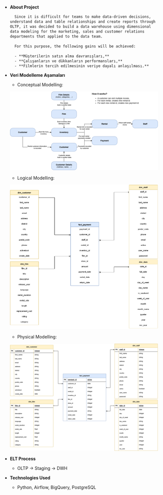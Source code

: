 - **About Project**
        
        Since it is difficult for teams to make data-driven decisions, understand data and table relationships and create reports through OLTP, it was decided to build a data warehouse using dimensional data modeling for the marketing, sales and customer relations departments that applied to the data team.

        For this purpose, the following gains will be achieved:
        
        - **Müşterilerin satın alma davranışları,**
        - **Çalışanların ve dükkanların performansları,**
        - **Filmlerin tercih edilmesinin veriye dayalı anlaşılması.**

- **Veri Modelleme Aşamaları**
    - Conceptual Modelling:

    ![conceptual_model](modelling_images/conceptual_model.png)
        
    - Logical Modelling:

    ![logical_model](modelling_images/logical_model.png)

    - Physical Modelling:

    ![physical_model](modelling_images/physical_model.png)

- **ELT Process**

    - OLTP → Staging → DWH

- **Technologies Used**

    - Python, Airflow, BigQuery, PostgreSQL